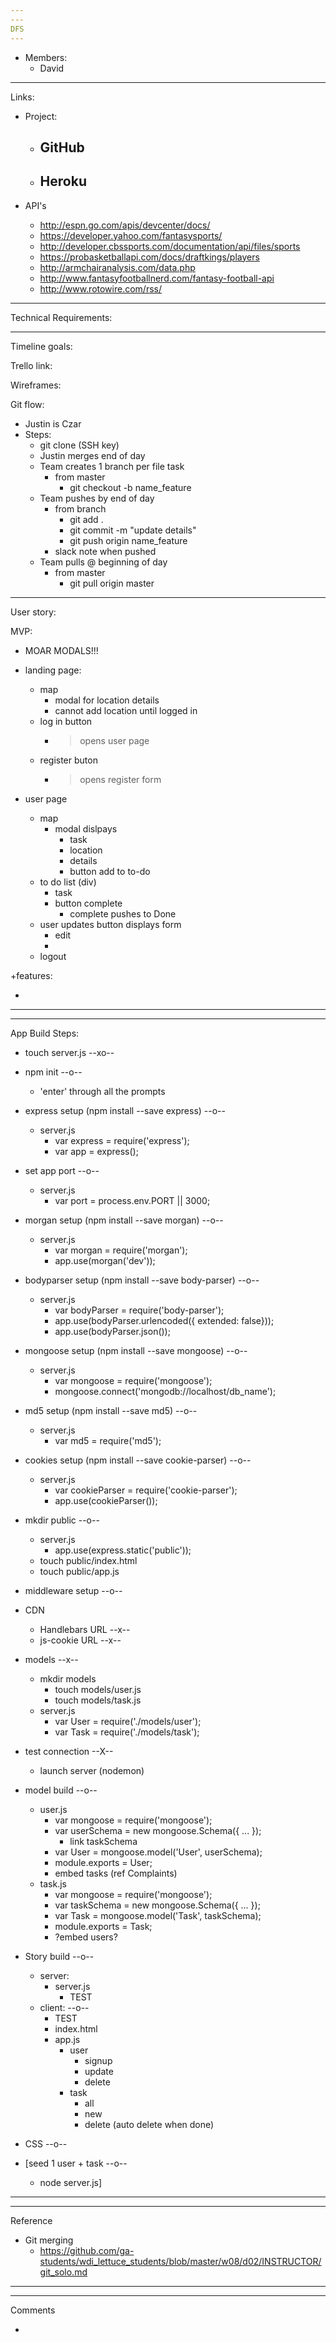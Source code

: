 ```yaml
---
---
DFS
---
```


- Members:
    - David
---

Links:

- Project:
    - GitHub
        - 
    - Heroku
        - 

- API's
    - http://espn.go.com/apis/devcenter/docs/
    - https://developer.yahoo.com/fantasysports/
    - http://developer.cbssports.com/documentation/api/files/sports
    - https://probasketballapi.com/docs/draftkings/players
    - http://armchairanalysis.com/data.php
    - http://www.fantasyfootballnerd.com/fantasy-football-api
    - http://www.rotowire.com/rss/
---
Technical Requirements:

---
Timeline goals:

Trello link: 

Wireframes: 

Git flow:

- Justin is Czar
- Steps:
    - git clone (SSH key)
    - Justin merges end of day
    - Team creates 1 branch per file task
        - from master
            - git checkout -b name_feature
    - Team pushes by end of day 
        - from branch
            - git add .
            - git commit -m "update details"
            - git push origin name_feature
        - slack note when pushed
    - Team pulls @ beginning of day
        - from master
            - git pull origin master

---
User story:

MVP:

- MOAR MODALS!!!

- landing page:
    - map
        - modal for location details
        - cannot add location until logged in
    - log in button
        - > opens user page
    - register buton
        - > opens register form

- user page
    - map
        - modal dislpays
            - task
            - location
            - details
            - button add to to-do
    - to do list (div)
        - task
        - button complete
            - complete pushes to Done
    - user updates button
        displays form 
        - edit
        - 
    - logout


+features:

- 




---
---
App Build Steps:

- touch server.js --xo--

- npm init --o--
    - 'enter' through all the prompts

- express setup (npm install --save express) --o--
    - server.js
        - var express = require('express');
        - var app = express();

- set app port --o--
    - server.js
        - var port = process.env.PORT || 3000;

- morgan setup (npm install --save morgan) --o--
    - server.js
        - var morgan = require('morgan');
        - app.use(morgan('dev'));

- bodyparser setup (npm install --save body-parser) --o--
    - server.js
        - var bodyParser = require('body-parser');
        - app.use(bodyParser.urlencoded({ extended: false}));
        - app.use(bodyParser.json());

- mongoose setup (npm install --save mongoose) --o--
    - server.js
        - var mongoose = require('mongoose');
        - mongoose.connect('mongodb://localhost/db_name');

- md5 setup (npm install --save md5) --o--
    - server.js
        - var md5 = require('md5');

- cookies setup (npm install --save cookie-parser) --o--
    - server.js
        - var cookieParser = require('cookie-parser');
        - app.use(cookieParser());

- mkdir public --o--
    - server.js
        - app.use(express.static('public'));
    - touch public/index.html
    - touch public/app.js

- middleware setup --o--

- CDN
    - Handlebars URL --x--
    - js-cookie URL --x--

- models --x--
    - mkdir models
        - touch models/user.js
        - touch models/task.js
    - server.js
        - var User = require('./models/user');
        - var Task = require('./models/task');

- test connection --X--
    - launch server (nodemon)
        
- model build --o--
    - user.js
        - var mongoose = require('mongoose');
        - var userSchema = new mongoose.Schema({ ... });
            - link taskSchema
        - var User = mongoose.model('User', userSchema);
        - module.exports = User;
        - embed tasks (ref Complaints)
    - task.js
        - var mongoose = require('mongoose');
        - var taskSchema = new mongoose.Schema({ ... });
        - var Task = mongoose.model('Task', taskSchema);
        - module.exports = Task;
        - ?embed users?

- Story build --o--
    - server: 
        - server.js 
            - TEST 
    - client: --o--
        - TEST
        - index.html
        - app.js
            - user 
                - signup
                - update
                - delete
            - task
                - all
                - new
                - delete (auto delete when done)

- CSS --o--

- [seed 1 user + task --o--
    - node server.js]


---
---
Reference

- Git merging
    - https://github.com/ga-students/wdi_lettuce_students/blob/master/w08/d02/INSTRUCTOR/git_solo.md





---
---
Comments

- 






